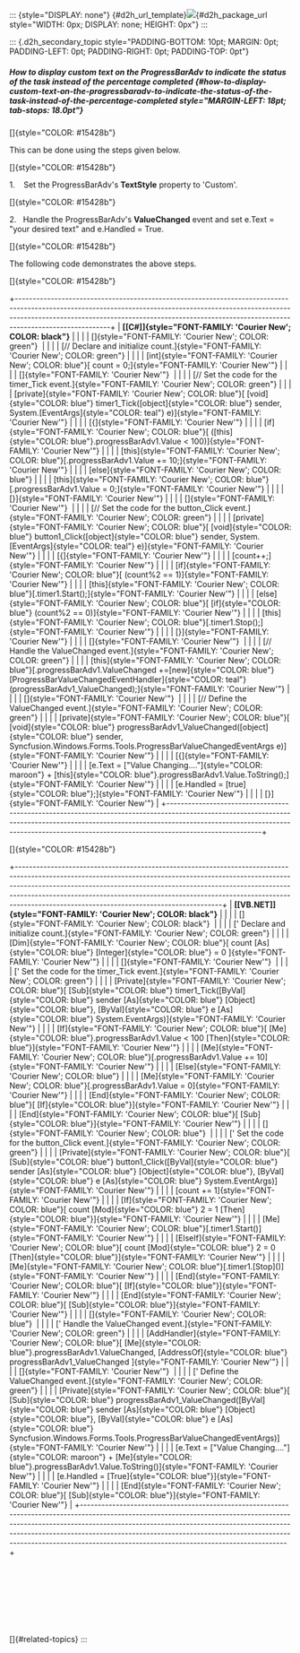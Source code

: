 ::: {style="DISPLAY: none"}
[](ms-xhelp:///?Id=d2h_url_template){#d2h_url_template}![](!package_url!){#d2h_package_url style="WIDTH: 0px; DISPLAY: none; HEIGHT: 0px"}
:::

::: {.d2h_secondary_topic style="PADDING-BOTTOM: 10pt; MARGIN: 0pt; PADDING-LEFT: 0pt; PADDING-RIGHT: 0pt; PADDING-TOP: 0pt"}
##### How to display custom text on the ProgressBarAdv to indicate the status of the task instead of the percentage completed {#how-to-display-custom-text-on-the-progressbaradv-to-indicate-the-status-of-the-task-instead-of-the-percentage-completed style="MARGIN-LEFT: 18pt; tab-stops: 18.0pt"}

[]{style="COLOR: #15428b"} 

This can be done using the steps given below.

[]{style="COLOR: #15428b"} 

1.    Set the ProgressBarAdv\'s **TextStyle** property to \'Custom\'.

[]{style="COLOR: #15428b"} 

2.   Handle the ProgressBarAdv\'s **ValueChanged** event and set e.Text = \"your desired text\" and e.Handled = True.

[]{style="COLOR: #15428b"} 

The following code demonstrates the above steps.

[]{style="COLOR: #15428b"} 

+--------------------------------------------------------------------------------------------------------------------------------------------------------------------------------------------------------------------------------------------------------------------+
| **[\[C#\]]{style="FONT-FAMILY: 'Courier New'; COLOR: black"}**                                                                                                                                                                                                     |
|                                                                                                                                                                                                                                                                    |
| []{style="FONT-FAMILY: 'Courier New'; COLOR: green"}                                                                                                                                                                                                               |
|                                                                                                                                                                                                                                                                    |
| [// Declare and initialize count.]{style="FONT-FAMILY: 'Courier New'; COLOR: green"}                                                                                                                                                                               |
|                                                                                                                                                                                                                                                                    |
| [int]{style="FONT-FAMILY: 'Courier New'; COLOR: blue"}[ count = 0;]{style="FONT-FAMILY: 'Courier New'"}                                                                                                                                                            |
|                                                                                                                                                                                                                                                                    |
| []{style="FONT-FAMILY: 'Courier New'"}                                                                                                                                                                                                                             |
|                                                                                                                                                                                                                                                                    |
| [// Set the code for the timer_Tick event.]{style="FONT-FAMILY: 'Courier New'; COLOR: green"}                                                                                                                                                                      |
|                                                                                                                                                                                                                                                                    |
| [private]{style="FONT-FAMILY: 'Courier New'; COLOR: blue"}[ [void]{style="COLOR: blue"} timer1_Tick([object]{style="COLOR: blue"} sender, System.[EventArgs]{style="COLOR: teal"} e)]{style="FONT-FAMILY: 'Courier New'"}                                          |
|                                                                                                                                                                                                                                                                    |
| [{]{style="FONT-FAMILY: 'Courier New'"}                                                                                                                                                                                                                            |
|                                                                                                                                                                                                                                                                    |
| [if]{style="FONT-FAMILY: 'Courier New'; COLOR: blue"}[ ([this]{style="COLOR: blue"}.progressBarAdv1.Value \< 100)]{style="FONT-FAMILY: 'Courier New'"}                                                                                                             |
|                                                                                                                                                                                                                                                                    |
| [this]{style="FONT-FAMILY: 'Courier New'; COLOR: blue"}[.progressBarAdv1.Value += 10;]{style="FONT-FAMILY: 'Courier New'"}                                                                                                                                         |
|                                                                                                                                                                                                                                                                    |
| [else]{style="FONT-FAMILY: 'Courier New'; COLOR: blue"}                                                                                                                                                                                                            |
|                                                                                                                                                                                                                                                                    |
| [this]{style="FONT-FAMILY: 'Courier New'; COLOR: blue"}[.progressBarAdv1.Value = 0;]{style="FONT-FAMILY: 'Courier New'"}                                                                                                                                           |
|                                                                                                                                                                                                                                                                    |
| [}]{style="FONT-FAMILY: 'Courier New'"}                                                                                                                                                                                                                            |
|                                                                                                                                                                                                                                                                    |
| []{style="FONT-FAMILY: 'Courier New'"}                                                                                                                                                                                                                             |
|                                                                                                                                                                                                                                                                    |
| [// Set the code for the button_Click event.]{style="FONT-FAMILY: 'Courier New'; COLOR: green"}                                                                                                                                                                    |
|                                                                                                                                                                                                                                                                    |
| [private]{style="FONT-FAMILY: 'Courier New'; COLOR: blue"}[ [void]{style="COLOR: blue"} button1_Click([object]{style="COLOR: blue"} sender, System.[EventArgs]{style="COLOR: teal"} e)]{style="FONT-FAMILY: 'Courier New'"}                                        |
|                                                                                                                                                                                                                                                                    |
| [{]{style="FONT-FAMILY: 'Courier New'"}                                                                                                                                                                                                                            |
|                                                                                                                                                                                                                                                                    |
| [count++;]{style="FONT-FAMILY: 'Courier New'"}                                                                                                                                                                                                                     |
|                                                                                                                                                                                                                                                                    |
| [if]{style="FONT-FAMILY: 'Courier New'; COLOR: blue"}[ (count%2 == 1)]{style="FONT-FAMILY: 'Courier New'"}                                                                                                                                                         |
|                                                                                                                                                                                                                                                                    |
| [this]{style="FONT-FAMILY: 'Courier New'; COLOR: blue"}[.timer1.Start();]{style="FONT-FAMILY: 'Courier New'"}                                                                                                                                                      |
|                                                                                                                                                                                                                                                                    |
| [else]{style="FONT-FAMILY: 'Courier New'; COLOR: blue"}[ [if]{style="COLOR: blue"} (count%2 == 0)]{style="FONT-FAMILY: 'Courier New'"}                                                                                                                             |
|                                                                                                                                                                                                                                                                    |
| [this]{style="FONT-FAMILY: 'Courier New'; COLOR: blue"}[.timer1.Stop();]{style="FONT-FAMILY: 'Courier New'"}                                                                                                                                                       |
|                                                                                                                                                                                                                                                                    |
| [}]{style="FONT-FAMILY: 'Courier New'"}                                                                                                                                                                                                                            |
|                                                                                                                                                                                                                                                                    |
| []{style="FONT-FAMILY: 'Courier New'"}                                                                                                                                                                                                                             |
|                                                                                                                                                                                                                                                                    |
| [// Handle the ValueChanged event.]{style="FONT-FAMILY: 'Courier New'; COLOR: green"}                                                                                                                                                                              |
|                                                                                                                                                                                                                                                                    |
| [this]{style="FONT-FAMILY: 'Courier New'; COLOR: blue"}[.progressBarAdv1.ValueChanged +=[new]{style="COLOR: blue"} [ProgressBarValueChangedEventHandler]{style="COLOR: teal"}(progressBarAdv1_ValueChanged);]{style="FONT-FAMILY: 'Courier New'"}                  |
|                                                                                                                                                                                                                                                                    |
| []{style="FONT-FAMILY: 'Courier New'"}                                                                                                                                                                                                                             |
|                                                                                                                                                                                                                                                                    |
| [// Define the ValueChanged event.]{style="FONT-FAMILY: 'Courier New'; COLOR: green"}                                                                                                                                                                              |
|                                                                                                                                                                                                                                                                    |
| [private]{style="FONT-FAMILY: 'Courier New'; COLOR: blue"}[ [void]{style="COLOR: blue"} progressBarAdv1_ValueChanged([object]{style="COLOR: blue"} sender, Syncfusion.Windows.Forms.Tools.ProgressBarValueChangedEventArgs e)]{style="FONT-FAMILY: 'Courier New'"} |
|                                                                                                                                                                                                                                                                    |
| [{]{style="FONT-FAMILY: 'Courier New'"}                                                                                                                                                                                                                            |
|                                                                                                                                                                                                                                                                    |
| [e.Text = [\"Value Changing\....\"]{style="COLOR: maroon"} + [this]{style="COLOR: blue"}.progressBarAdv1.Value.ToString();]{style="FONT-FAMILY: 'Courier New'"}                                                                                                    |
|                                                                                                                                                                                                                                                                    |
| [e.Handled = [true]{style="COLOR: blue"};]{style="FONT-FAMILY: 'Courier New'"}                                                                                                                                                                                     |
|                                                                                                                                                                                                                                                                    |
| [}]{style="FONT-FAMILY: 'Courier New'"}                                                                                                                                                                                                                            |
+--------------------------------------------------------------------------------------------------------------------------------------------------------------------------------------------------------------------------------------------------------------------+

[]{style="COLOR: #15428b"} 

+---------------------------------------------------------------------------------------------------------------------------------------------------------------------------------------------------------------------------------------------------------------------------------------------------------------------------------------------------------------------------------+
| **[\[VB.NET\]]{style="FONT-FAMILY: 'Courier New'; COLOR: black"}**                                                                                                                                                                                                                                                                                                              |
|                                                                                                                                                                                                                                                                                                                                                                                 |
| []{style="FONT-FAMILY: 'Courier New'; COLOR: black"}                                                                                                                                                                                                                                                                                                                            |
|                                                                                                                                                                                                                                                                                                                                                                                 |
| [\' Declare and initialize count.]{style="FONT-FAMILY: 'Courier New'; COLOR: green"}                                                                                                                                                                                                                                                                                            |
|                                                                                                                                                                                                                                                                                                                                                                                 |
| [Dim]{style="FONT-FAMILY: 'Courier New'; COLOR: blue"}[ count [As]{style="COLOR: blue"} [Integer]{style="COLOR: blue"} = 0 ]{style="FONT-FAMILY: 'Courier New'"}                                                                                                                                                                                                                |
|                                                                                                                                                                                                                                                                                                                                                                                 |
| []{style="FONT-FAMILY: 'Courier New'"}                                                                                                                                                                                                                                                                                                                                          |
|                                                                                                                                                                                                                                                                                                                                                                                 |
| [\' Set the code for the timer_Tick event.]{style="FONT-FAMILY: 'Courier New'; COLOR: green"}                                                                                                                                                                                                                                                                                   |
|                                                                                                                                                                                                                                                                                                                                                                                 |
| [Private]{style="FONT-FAMILY: 'Courier New'; COLOR: blue"}[ [Sub]{style="COLOR: blue"} timer1_Tick([ByVal]{style="COLOR: blue"} sender [As]{style="COLOR: blue"} [Object]{style="COLOR: blue"}, [ByVal]{style="COLOR: blue"} e [As]{style="COLOR: blue"} System.EventArgs)]{style="FONT-FAMILY: 'Courier New'"}                                                                 |
|                                                                                                                                                                                                                                                                                                                                                                                 |
| [If]{style="FONT-FAMILY: 'Courier New'; COLOR: blue"}[ [Me]{style="COLOR: blue"}.progressBarAdv1.Value \< 100 [Then]{style="COLOR: blue"}]{style="FONT-FAMILY: 'Courier New'"}                                                                                                                                                                                                  |
|                                                                                                                                                                                                                                                                                                                                                                                 |
| [Me]{style="FONT-FAMILY: 'Courier New'; COLOR: blue"}[.progressBarAdv1.Value += 10]{style="FONT-FAMILY: 'Courier New'"}                                                                                                                                                                                                                                                         |
|                                                                                                                                                                                                                                                                                                                                                                                 |
| [Else]{style="FONT-FAMILY: 'Courier New'; COLOR: blue"}                                                                                                                                                                                                                                                                                                                         |
|                                                                                                                                                                                                                                                                                                                                                                                 |
| [Me]{style="FONT-FAMILY: 'Courier New'; COLOR: blue"}[.progressBarAdv1.Value = 0]{style="FONT-FAMILY: 'Courier New'"}                                                                                                                                                                                                                                                           |
|                                                                                                                                                                                                                                                                                                                                                                                 |
| [End]{style="FONT-FAMILY: 'Courier New'; COLOR: blue"}[ [If]{style="COLOR: blue"}]{style="FONT-FAMILY: 'Courier New'"}                                                                                                                                                                                                                                                          |
|                                                                                                                                                                                                                                                                                                                                                                                 |
| [End]{style="FONT-FAMILY: 'Courier New'; COLOR: blue"}[ [Sub]{style="COLOR: blue"}]{style="FONT-FAMILY: 'Courier New'"}                                                                                                                                                                                                                                                         |
|                                                                                                                                                                                                                                                                                                                                                                                 |
| []{style="FONT-FAMILY: 'Courier New'; COLOR: blue"}                                                                                                                                                                                                                                                                                                                             |
|                                                                                                                                                                                                                                                                                                                                                                                 |
| [\' Set the code for the button_Click event.]{style="FONT-FAMILY: 'Courier New'; COLOR: green"}                                                                                                                                                                                                                                                                                 |
|                                                                                                                                                                                                                                                                                                                                                                                 |
| [Private]{style="FONT-FAMILY: 'Courier New'; COLOR: blue"}[ [Sub]{style="COLOR: blue"} button1_Click([ByVal]{style="COLOR: blue"} sender [As]{style="COLOR: blue"} [Object]{style="COLOR: blue"}, [ByVal]{style="COLOR: blue"} e [As]{style="COLOR: blue"} System.EventArgs)]{style="FONT-FAMILY: 'Courier New'"}                                                               |
|                                                                                                                                                                                                                                                                                                                                                                                 |
| [count += 1]{style="FONT-FAMILY: 'Courier New'"}                                                                                                                                                                                                                                                                                                                                |
|                                                                                                                                                                                                                                                                                                                                                                                 |
| [If]{style="FONT-FAMILY: 'Courier New'; COLOR: blue"}[ count [Mod]{style="COLOR: blue"} 2 = 1 [Then]{style="COLOR: blue"}]{style="FONT-FAMILY: 'Courier New'"}                                                                                                                                                                                                                  |
|                                                                                                                                                                                                                                                                                                                                                                                 |
| [Me]{style="FONT-FAMILY: 'Courier New'; COLOR: blue"}[.timer1.Start()]{style="FONT-FAMILY: 'Courier New'"}                                                                                                                                                                                                                                                                      |
|                                                                                                                                                                                                                                                                                                                                                                                 |
| [ElseIf]{style="FONT-FAMILY: 'Courier New'; COLOR: blue"}[ count [Mod]{style="COLOR: blue"} 2 = 0 [Then]{style="COLOR: blue"}]{style="FONT-FAMILY: 'Courier New'"}                                                                                                                                                                                                              |
|                                                                                                                                                                                                                                                                                                                                                                                 |
| [Me]{style="FONT-FAMILY: 'Courier New'; COLOR: blue"}[.timer1.\[Stop\]()]{style="FONT-FAMILY: 'Courier New'"}                                                                                                                                                                                                                                                                   |
|                                                                                                                                                                                                                                                                                                                                                                                 |
| [End]{style="FONT-FAMILY: 'Courier New'; COLOR: blue"}[ [If]{style="COLOR: blue"}]{style="FONT-FAMILY: 'Courier New'"}                                                                                                                                                                                                                                                          |
|                                                                                                                                                                                                                                                                                                                                                                                 |
| [End]{style="FONT-FAMILY: 'Courier New'; COLOR: blue"}[ [Sub]{style="COLOR: blue"}]{style="FONT-FAMILY: 'Courier New'"}                                                                                                                                                                                                                                                         |
|                                                                                                                                                                                                                                                                                                                                                                                 |
| []{style="FONT-FAMILY: 'Courier New'; COLOR: blue"}                                                                                                                                                                                                                                                                                                                             |
|                                                                                                                                                                                                                                                                                                                                                                                 |
| [\' Handle the ValueChanged event.]{style="FONT-FAMILY: 'Courier New'; COLOR: green"}                                                                                                                                                                                                                                                                                           |
|                                                                                                                                                                                                                                                                                                                                                                                 |
| [AddHandler]{style="FONT-FAMILY: 'Courier New'; COLOR: blue"}[ [Me]{style="COLOR: blue"}.progressBarAdv1.ValueChanged, [AddressOf]{style="COLOR: blue"} progressBarAdv1_ValueChanged ]{style="FONT-FAMILY: 'Courier New'"}                                                                                                                                                      |
|                                                                                                                                                                                                                                                                                                                                                                                 |
| []{style="FONT-FAMILY: 'Courier New'"}                                                                                                                                                                                                                                                                                                                                          |
|                                                                                                                                                                                                                                                                                                                                                                                 |
| [\' Define the ValueChanged event.]{style="FONT-FAMILY: 'Courier New'; COLOR: green"}                                                                                                                                                                                                                                                                                           |
|                                                                                                                                                                                                                                                                                                                                                                                 |
| [Private]{style="FONT-FAMILY: 'Courier New'; COLOR: blue"}[ [Sub]{style="COLOR: blue"} progressBarAdv1_ValueChanged([ByVal]{style="COLOR: blue"} sender [As]{style="COLOR: blue"} [Object]{style="COLOR: blue"}, [ByVal]{style="COLOR: blue"} e [As]{style="COLOR: blue"} Syncfusion.Windows.Forms.Tools.ProgressBarValueChangedEventArgs)]{style="FONT-FAMILY: 'Courier New'"} |
|                                                                                                                                                                                                                                                                                                                                                                                 |
| [e.Text = [\"Value Changing\....\"]{style="COLOR: maroon"} + [Me]{style="COLOR: blue"}.progressBarAdv1.Value.ToString()]{style="FONT-FAMILY: 'Courier New'"}                                                                                                                                                                                                                    |
|                                                                                                                                                                                                                                                                                                                                                                                 |
| [e.Handled = [True]{style="COLOR: blue"}]{style="FONT-FAMILY: 'Courier New'"}                                                                                                                                                                                                                                                                                                   |
|                                                                                                                                                                                                                                                                                                                                                                                 |
| [End]{style="FONT-FAMILY: 'Courier New'; COLOR: blue"}[ [Sub]{style="COLOR: blue"}]{style="FONT-FAMILY: 'Courier New'"}                                                                                                                                                                                                                                                         |
+---------------------------------------------------------------------------------------------------------------------------------------------------------------------------------------------------------------------------------------------------------------------------------------------------------------------------------------------------------------------------------+

 

 

 

 

[]{#related-topics}
:::
